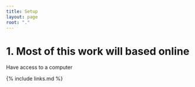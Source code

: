 ```yaml
---
title: Setup
layout: page
root: "."
---
```


# 1. Most of this work will based online
Have access to a computer

{% include links.md %}
